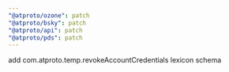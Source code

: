 ```yaml
---
"@atproto/ozone": patch
"@atproto/bsky": patch
"@atproto/api": patch
"@atproto/pds": patch
---
```


add com.atproto.temp.revokeAccountCredentials lexicon schema
